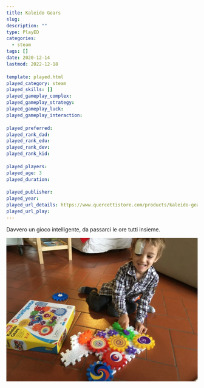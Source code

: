 ```yaml
---
title: Kaleido Gears
slug: 
description: ""
type: PlayED
categories:
  - steam
tags: []
date: 2020-12-14
lastmod: 2022-12-18

template: played.html
played_category: steam
played_skills: []
played_gameplay_complex:
played_gameplay_strategy:
played_gameplay_luck:
played_gameplay_interaction:

played_preferred:
played_rank_dad: 
played_rank_edu:
played_rank_dev:
played_rank_kid: 

played_players: 
played_age: 3
played_duration: 

played_publisher: 
played_year: 
played_url_details: https://www.quercettistore.com/products/kaleido-gears
played_url_play: 
---
```


Davvero un gioco intelligente, da passarci le ore tutti insieme.

![](img/kaleido_gears.webp)


